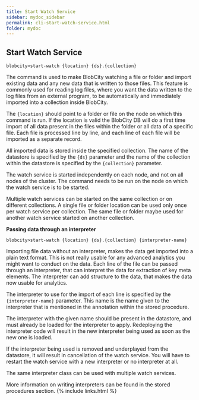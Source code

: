 ```yaml
---
title: Start Watch Service
sidebar: mydoc_sidebar
permalink: cli-start-watch-service.html
folder: mydoc
---
```


## Start Watch Service

```
blobcity>start-watch {location} {ds}.{collection}
```

The command is used to make BlobCity watching a file or folder and import existing data and any new data that is written to those files. This feature is commonly used for reading log files, where you want the data written to the log files from an external program, to be automatically and immediately imported into a collection inside BlobCity.

The `{location}` should point to a folder or file on the node on which this command is run. If the location is valid the BlobCity DB will do a first time import of all data present in the files within the folder or all data of a specific file. Each file is processed line by line, and each line of each file will be imported as a separate record.

All imported data is stored inside the specified collection. The name of the datastore is specified by the `{ds}` parameter and the name of the collection within the datastore is specified by the `{collection}` parameter.

The watch service is started independently on each node, and not on all nodes of the cluster. The command needs to be run on the node on which the watch service is to be started.

Multiple watch services can be started on the same collection or on different collections. A single file or folder location can be used only once per watch service per collection. The same file or folder maybe used for another watch service started on another collection.

**Passing data through an interpreter**

```
blobcity>start-watch {location} {ds}.{collection} {interpreter-name}
```

Importing file data without an interpreter, makes the data get imported into a plain text format. This is not really usable for any advanced analytics you might want to conduct on the data. Each line of the file can be passed through an interpreter, that can interpret the data for extraction of key meta elements. The interpreter can add structure to the data, that makes the data now usable for analytics.

The interpreter to use for the import of each line is specified by the `{interpreter-name}` parameter. This name is the name given to the interpreter that is mentioned in the
annotation within the stored procedure.

The interpreter with the given name should be present in the datastore, and must already be loaded for the interpreter to apply. Redeploying the interpreter code will result in the new interpreter being used as soon as the new one is loaded.

If the interpreter being used is removed and underplayed from the datastore, it will result in cancellation of the watch service. You will have to restart the watch service with a new interpreter or no interpreter at all.

The same interpreter class can be used with multiple watch services.

More information on writing interpreters can be found in the stored procedures section.
{% include links.html %}

